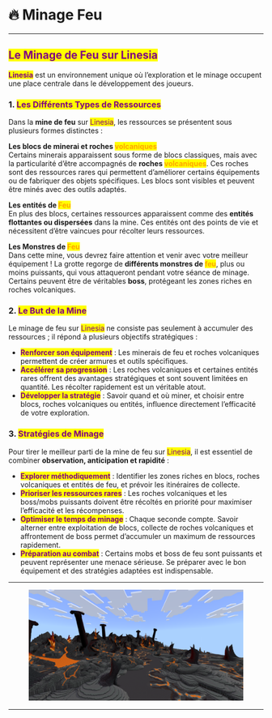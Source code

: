 # 🔥 Minage Feu

***

## <mark style="color:purple;">Le Minage de Feu sur Linesia</mark>

<mark style="color:purple;">**Linesia**</mark> est un environnement unique où l’exploration et le minage occupent une place centrale dans le développement des joueurs.

### 1. <mark style="color:purple;">Les Différents Types de Ressources</mark>

Dans la **mine de feu** sur <mark style="color:purple;">Linesia</mark>, les ressources se présentent sous plusieurs formes distinctes :

**Les blocs de minerai et roches&#x20;**<mark style="color:orange;">**volcaniques**</mark>\
Certains minerais apparaissent sous forme de blocs classiques, mais avec la particularité d’être accompagnés de **roches&#x20;**<mark style="color:orange;">**volcaniques**</mark>. Ces roches sont des ressources rares qui permettent d’améliorer certains équipements ou de fabriquer des objets spécifiques. Les blocs sont visibles et peuvent être minés avec des outils adaptés.

**Les entités de&#x20;**<mark style="color:orange;">**Feu**</mark>\
En plus des blocs, certaines ressources apparaissent comme des **entités flottantes ou dispersées** dans la mine. Ces entités ont des points de vie et nécessitent d’être vaincues pour récolter leurs ressources.

**Les Monstres de&#x20;**<mark style="color:orange;">**Feu**</mark>\
Dans cette mine, vous devrez faire attention et venir avec votre meilleur équipement ! La grotte regorge de **différents monstres de&#x20;**<mark style="color:orange;">**feu**</mark>, plus ou moins puissants, qui vous attaqueront pendant votre séance de minage. Certains peuvent être de véritables **boss**, protégeant les zones riches en roches volcaniques.

### 2. <mark style="color:purple;">Le But de la Mine</mark>

Le minage de feu sur <mark style="color:purple;">Linesia</mark> ne consiste pas seulement à accumuler des ressources ; il répond à plusieurs objectifs stratégiques :

* <mark style="color:purple;">**Renforcer son équipement**</mark> : Les minerais de feu et roches volcaniques permettent de créer armures et outils spécifiques.
* <mark style="color:purple;">**Accélérer sa progression**</mark> : Les roches volcaniques et certaines entités rares offrent des avantages stratégiques et sont souvent limitées en quantité. Les récolter rapidement est un véritable atout.
* <mark style="color:purple;">**Développer la stratégie**</mark> : Savoir quand et où miner, et choisir entre blocs, roches volcaniques ou entités, influence directement l’efficacité de votre exploration.

### 3. <mark style="color:purple;">Stratégies de Minage</mark>

Pour tirer le meilleur parti de la mine de feu sur <mark style="color:purple;">Linesia</mark>, il est essentiel de combiner **observation, anticipation et rapidité** :

* <mark style="color:purple;">**Explorer méthodiquement**</mark> : Identifier les zones riches en blocs, roches volcaniques et entités de feu, et prévoir les itinéraires de collecte.
* <mark style="color:purple;">**Prioriser les ressources rares**</mark> : Les roches volcaniques et les boss/mobs puissants doivent être récoltés en priorité pour maximiser l’efficacité et les récompenses.
* <mark style="color:purple;">**Optimiser le temps de minage**</mark> : Chaque seconde compte. Savoir alterner entre exploitation de blocs, collecte de roches volcaniques et affrontement de boss permet d’accumuler un maximum de ressources rapidement.
* <mark style="color:purple;">**Préparation au combat**</mark> : Certains mobs et boss de feu sont puissants et peuvent représenter une menace sérieuse. Se préparer avec le bon équipement et des stratégies adaptées est indispensable.

***

<figure><img src="../../.gitbook/assets/image.png" alt=""><figcaption></figcaption></figure>

***

